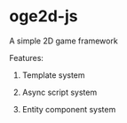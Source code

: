 # oge2d-js
A simple 2D game framework

Features:

1. Template system

2. Async script system

3. Entity component system
